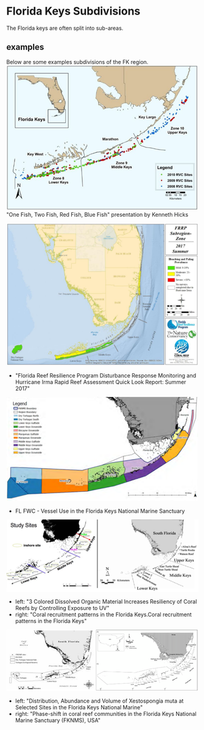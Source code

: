 # Florida Keys Subdivisions
The Florida keys are often split into sub-areas.

## examples
Below are some examples subdivisions of the FK region.
![rvc](assets/img/fk-subdiv_rvc.png)
"One Fish, Two Fish, Red Fish, Blue Fish" presentation by Kenneth Hicks

![reef resilience](assets/img/fk-subdiv_fl-reef-resilience.png)
* "Florida Reef Resilience Program Disturbance Response Monitoring and Hurricane Irma Rapid Reef Assessment Quick Look Report: Summer 2017"

![fwc vessel map](assets/img/fk-subdiv_fwc-vessels.png)
* FL FWC - Vessel Use in the Florida Keys National Marine Sanctuary

![others](assets/img/fk-subdiv_others.png)
* left: "3 Colored Dissolved Organic Material Increases Resiliency of Coral Reefs by Controlling Exposure to UV"
* right: "Coral recruitment patterns in the Florida Keys.Coral recruitment patterns in the Florida Keys"

![others 2](assets/img/fk-subdiv_others-2.png)
* left: "Distribution, Abundance and Volume of Xestospongia muta at Selected Sites in the Florida Keys National Marine"
* right: "Phase-shift in coral reef communities in the Florida Keys National Marine Sanctuary (FKNMS), USA"
